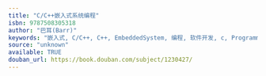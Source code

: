 ```yaml
---
title: "C/C++嵌入式系统编程"
isbn: 9787508305318
author: "巴耳(Barr)"
keywords: "嵌入式, C/C++, C++, EmbeddedSystem, 编程, 软件开发, c, Programming"
source: "unknown"
available: TRUE
douban_url: https://book.douban.com/subject/1230427/
---
```

